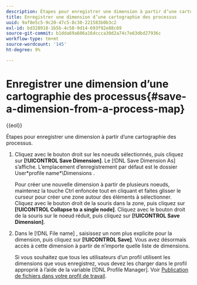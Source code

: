 ```yaml
---
description: Étapes pour enregistrer une dimension à partir d’une cartographie des processus.
title: Enregistrer une dimension d’une cartographie des processus
uuid: 9af8e5c5-9c20-47c5-8c30-221583b0b3c2
exl-id: bd328918-1b5b-4c58-9d14-693f92e88c69
source-git-commit: b1dda69a606a16dccca30d2a74c7e63dbd27936c
workflow-type: tm+mt
source-wordcount: '145'
ht-degree: 9%

---
```


# Enregistrer une dimension d’une cartographie des processus{#save-a-dimension-from-a-process-map}

{{eol}}

Étapes pour enregistrer une dimension à partir d’une cartographie des processus.

1. Cliquez avec le bouton droit sur les noeuds sélectionnés, puis cliquez sur **[!UICONTROL Save Dimension]**. Le [!DNL Save Dimension As] s’affiche. L’emplacement d’enregistrement par défaut est le dossier User\*profile name*\Dimensions .

   Pour créer une nouvelle dimension à partir de plusieurs noeuds, maintenez la touche Ctrl enfoncée tout en cliquant et faites glisser le curseur pour créer une zone autour des éléments à sélectionner. Cliquez avec le bouton droit de la souris dans la zone, puis cliquez sur **[!UICONTROL Collapse to a single node]**. Cliquez avec le bouton droit de la souris sur le noeud réduit, puis cliquez sur **[!UICONTROL Save Dimension]**.

1. Dans le [!DNL File name] , saisissez un nom plus explicite pour la dimension, puis cliquez sur **[!UICONTROL Save]**. Vous avez désormais accès à cette dimension à partir de n’importe quelle liste de dimensions.

   Si vous souhaitez que tous les utilisateurs d’un profil utilisent les dimensions que vous enregistrez, vous devez les charger dans le profil approprié à l’aide de la variable [!DNL Profile Manager]. Voir [Publication de fichiers dans votre profil de travail](../../../../home/c-get-started/c-admin-intrf/c-prof-mgr/t-pub-files-wkg-prof.md#task-a0106e010c834d16bd60eef4721b6af9).
